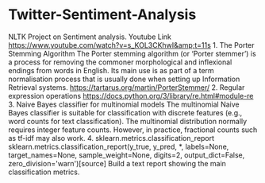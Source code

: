 # Twitter-Sentiment-Analysis
NLTK Project on Sentiment analysis.  Youtube Link     https://www.youtube.com/watch?v=s_KOL3CKhwI&amp;t=11s  1. The Porter Stemming Algorithm     The Porter stemming algorithm (or ‘Porter stemmer’) is a process for removing the commoner morphological and inflexional endings from words in English. Its main use is as part of a term normalisation process that is usually done when setting up Information Retrieval systems. https://tartarus.org/martin/PorterStemmer/  2. Regular expression operations     https://docs.python.org/3/library/re.html#module-re  3. Naive Bayes classifier for multinomial models     The multinomial Naive Bayes classifier is suitable for classification with discrete features (e.g., word counts for text classification). The multinomial distribution normally requires integer feature counts. However, in practice, fractional counts such as tf-idf may also work.  4. sklearn.metrics.classification_report     sklearn.metrics.classification_report(y_true, y_pred, *, labels=None, target_names=None, sample_weight=None, digits=2, output_dict=False, zero_division='warn')[source]         Build a text report showing the main classification metrics.
